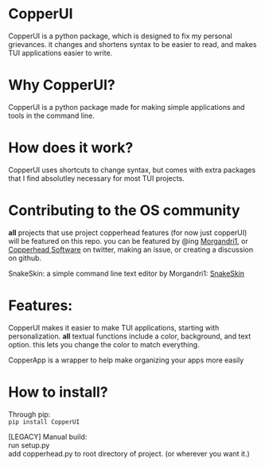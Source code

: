 # CopperUI
CopperUI is a python package, which is designed to fix my personal grievances. it changes and shortens syntax to be easier to read, and makes TUI applications easier to write.

<h1>Why CopperUI?</h1>
CopperUI is a python package made for making simple applications and tools in the command line. 

<h1>How does it work?</h1>
CopperUI uses shortcuts to change syntax, but comes with extra packages that I find absolutley necessary for most TUI projects.

<h1>Contributing to the OS community</h1>

**all** projects that use project copperhead features (for now just copperUI) will be featured on this repo. you can be featured by @ing [Morgandri1](https://twitter.com/Morgandri1dev), or [Copperhead Software](https://twitter.com/CopperSoftware) on twitter, making an issue, or creating a discussion on github.

SnakeSkin:
a simple command line text editor by Morgandri1: [SnakeSkin](https://github.com/Morgandri1/SnakeSkin)

<h1>Features:</h1>

CopperUI makes it easier to make TUI applications, starting with personalization. **all** textual functions include a color, background, and text option. this lets you change the color to match everything. 

CopperApp is a wrapper to help make organizing your apps more easily 

<h1>How to install?</h1>

Through pip:
    <br>``pip install CopperUI``

[LEGACY] Manual build:
    <br>    run setup.py
    <br>    add copperhead.py to root directory of project. (or wherever you want it.)
